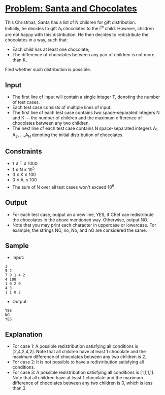 # [Problem: Santa and Chocolates](https://www.codechef.com/problems/SANTACHOC)

This Christmas, Santa has a list of N children for gift distribution. <br>
Initially, he decides to gift A<sub>i</sub> chocolates to the i<sup>th</sup> child. However, children are not happy with this distribution.
He then decides to redistribute the chocolates in a way, such that:
- Each child has at least one chocolate;
- The difference of chocolates between any pair of children is not more than K.
  
Find whether such distribution is possible.

## Input

- The first line of input will contain a single integer T, denoting the number of test cases.
- Each test case consists of multiple lines of input.
- The first line of each test case contains two space-separated integers N and K — the number of children and the maximum difference of chocolates between any two children.
- The next line of each test case contains N space-separated integers A<sub>1</sub>, A<sub>2</sub>, ...,A<sub>N</sub> denoting the initial distribution of chocolates.
  
## Constraints

- 1 ≤ T ≤ 1000
- 1 ≤ N ≤ 10<sup>5</sup> 
- 0 ≤ K ≤ 100
- 0 ≤ A<sub>i</sub> ≤ 100
- The sum of N over all test cases won't exceed 10<sup>6</sup>.

## Output

- For each test case, output on a new line, YES, if Chef can redistribute the chocolates in the above mentioned way. Otherwise, output NO.
- Note that you may print each character in uppercase or lowercase. For example, the strings NO, no, No, and nO are considered the same.

## Sample

- Input:
```
3
5 2
7 0 1 4 2
4 100
1 0 2 0
4 3
1 1 0 2
```

- Output:
```
YES
NO
YES
```

## Explanation

- For case 1:  A possible redistribution satisfying all conditions is [2,4,2,4,2]. Note that all children have at least 1 chocolate and the maximum difference of chocolates between any two children is 2.
- For case 2: It is not possible to have a redistribution satisfying all conditions.
- For case 3:  A possible redistribution satisfying all conditions is [1,1,1,1]. Note that all children have at least 1 chocolate and the maximum difference of chocolates between any two children is 0, which is less than 3.
